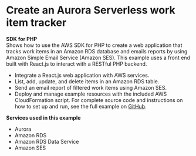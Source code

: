 # Create an Aurora Serverless work item tracker<a name="cross_RDSDataTracker_php_topic"></a>

**SDK for PHP**  
 Shows how to use the AWS SDK for PHP to create a web application that tracks work items in an Amazon RDS database and emails reports by using Amazon Simple Email Service \(Amazon SES\)\. This example uses a front end built with React\.js to interact with a RESTful PHP backend\.   
+ Integrate a React\.js web application with AWS services\.
+ List, add, update, and delete items in an Amazon RDS table\.
+ Send an email report of filtered work items using Amazon SES\.
+ Deploy and manage example resources with the included AWS CloudFormation script\.
 For complete source code and instructions on how to set up and run, see the full example on [GitHub](https://github.com/awsdocs/aws-doc-sdk-examples/tree/main/php/cross_service/aurora_item_tracker)\.   

**Services used in this example**
+ Aurora
+ Amazon RDS
+ Amazon RDS Data Service
+ Amazon SES